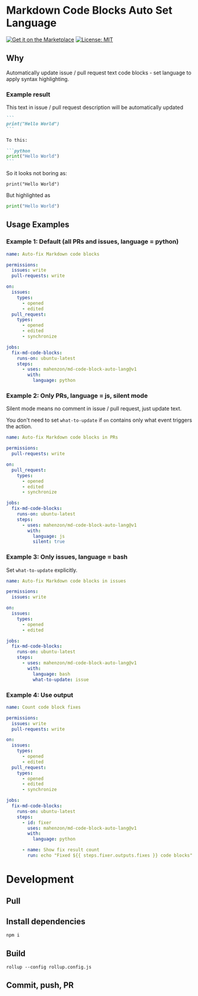 # Markdown Code Blocks Auto Set Language

[![Get it on the Marketplace](https://img.shields.io/badge/Get_it_on_the_Marketplace-informational?style=for-the-badge)](https://github.com/marketplace/actions/markdown-code-block-auto-lang)
[![License: MIT](https://img.shields.io/badge/License-MIT-purple?style=for-the-badge)](LICENSE)

## **Why**

Automatically update issue / pull request text code blocks - set language to apply syntax highlighting.

### **Example result**

This text in issue / pull request description will be automatically updated

````markdown
```
print("Hello World")
```

To this:
````
````markdown
```python
print("Hello World")
```
````

So it looks not boring as:

```
print("Hello World")
```

But highlighted as
```python
print("Hello World")
```


## **Usage Examples**

### Example 1: Default (all PRs and issues, language = python)

```yaml
name: Auto-fix Markdown code blocks

permissions:
  issues: write
  pull-requests: write

on:
  issues:
    types:
      - opened
      - edited
  pull_request:
    types:
      - opened
      - edited
      - synchronize

jobs:
  fix-md-code-blocks:
    runs-on: ubuntu-latest
    steps:
      - uses: mahenzon/md-code-block-auto-lang@v1
        with:
          language: python
```

### Example 2: Only PRs, language = js, silent mode

Silent mode means no comment in issue / pull request, just update text.

You don't need to set `what-to-update` if `on` contains only what event triggers the action.

```yaml
name: Auto-fix Markdown code blocks in PRs

permissions:
  pull-requests: write

on:
  pull_request:
    types:
      - opened
      - edited
      - synchronize

jobs:
  fix-md-code-blocks:
    runs-on: ubuntu-latest
    steps:
      - uses: mahenzon/md-code-block-auto-lang@v1
        with:
          language: js
          silent: true
```

### Example 3: Only issues, language = bash

Set `what-to-update` explicitly.

```yaml
name: Auto-fix Markdown code blocks in issues

permissions:
  issues: write

on:
  issues:
    types:
      - opened
      - edited

jobs:
  fix-md-code-blocks:
    runs-on: ubuntu-latest
    steps:
      - uses: mahenzon/md-code-block-auto-lang@v1
        with:
          language: bash
          what-to-update: issue
```

### Example 4: Use output

```yaml
name: Count code block fixes

permissions:
  issues: write
  pull-requests: write

on:
  issues:
    types:
      - opened
      - edited
  pull_request:
    types:
      - opened
      - edited
      - synchronize

jobs:
  fix-md-code-blocks:
    runs-on: ubuntu-latest
    steps:
      - id: fixer
        uses: mahenzon/md-code-block-auto-lang@v1
        with:
          language: python

      - name: Show fix result count
        run: echo "Fixed ${{ steps.fixer.outputs.fixes }} code blocks"
```

# Development

## Pull

## Install dependencies
```shell
npm i
```

## Build

```shell
rollup --config rollup.config.js
```

## Commit, push, PR
